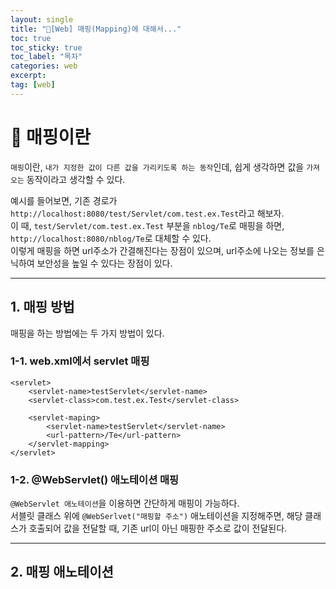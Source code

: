 ```yaml
---
layout: single
title: "📘[Web] 매핑(Mapping)에 대해서..."
toc: true
toc_sticky: true
toc_label: "목차"
categories: web
excerpt: 
tag: [web]
--- 
```


# 📘 매핑이란
`매핑`이란, `내가 지정한 값이 다른 값을 가리키도록 하는 동작`인데, 쉽게 생각하면 값을 `가져오는` 동작이라고 생각할 수 있다.  

예시를 들어보면, 기존 경로가 `http://localhost:8080/test/Servlet/com.test.ex.Test`라고 해보자.  
이 때, `test/Servlet/com.test.ex.Test` 부분을 `nblog/Te`로 매핑을 하면, `http://localhost:8080/nblog/Te`로 대체할 수 있다.  
이렇게 매핑을 하면 url주소가 간결해진다는 장점이 있으며, url주소에 나오는 정보를 은닉하여 보안성을 높일 수 있다는 장점이 있다.  

---

## 1. 매핑 방법
매핑을 하는 방법에는 두 가지 방법이 있다.  
### 1-1. web.xml에서 servlet 매핑

```
<servlet>
    <servlet-name>testServlet</servlet-name>
    <servlet-class>com.test.ex.Test</servlet-class>

    <servlet-maping>
        <servlet-name>testServlet</servlet-name>
        <url-pattern>/Te</url-pattern>
    </servlet-mapping>
</servlet>
```

### 1-2. @WebServlet() 애노테이션 매핑
`@WebServlet 애노테이션`을 이용하면 간단하게 매핑이 가능하다.  
서블릿 클래스 위에 `@WebSerlvet("매핑할 주소")` 애노테이션을 지정해주면, 해당 클래스가 호출되어 값을 전달할 때, 기존 url이 아닌 매핑한 주소로 값이 전달된다.

---

## 2. 매핑 애노테이션